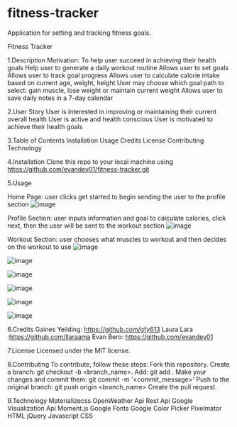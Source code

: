 # fitness-tracker
Application for setting and tracking fitness goals.

Fitness Tracker

1.Description
Motivation: To help user succeed in achieving their health goals
Help user to generate a  daily workout routine
Allows user to set goals
Allows user to track goal progress
Allows user to calculate calorie intake based on current age, weight, height
User may choose which goal path to select: gain muscle, lose weight or maintain current weight
Allows user to save daily notes in a 7-day calendar


2.User Story
User is interested in improving or maintaining their current overall health
User is active and health conscious
User is motivated to achieve their health goals

3.Table of Contents 
Installation
Usage
Credits
License
Contributing 
Technology

4.Installation
Clone this repo to your local machine using https://github.com/evandev01/fitness-tracker.git

5.Usage

Home Page: user clicks get started to begin sending the user to the profile section 
![image](https://user-images.githubusercontent.com/62354759/84456108-2efc1680-ac2d-11ea-89ae-bcfa90cc6394.png)

Profile Section: user inputs information and goal to calculate calories, click next, then the user will be sent to the workout section
![image](https://user-images.githubusercontent.com/62354759/84456481-0de7f580-ac2e-11ea-8c00-4ff6c4e5c76d.png)

Workout Section: user chooses what muscles to workout and then decides on the workout to use
![image](https://user-images.githubusercontent.com/62354759/84456494-16403080-ac2e-11ea-8530-04677dbbb62f.png)

![image](https://user-images.githubusercontent.com/62354759/84456511-1f310200-ac2e-11ea-8fce-a44012c46379.png)



![image](https://user-images.githubusercontent.com/62354759/84456533-2e17b480-ac2e-11ea-8160-5750d8a793d7.png)


![image](https://user-images.githubusercontent.com/62354759/84456555-3e2f9400-ac2e-11ea-8229-738208452786.png)

![image](https://user-images.githubusercontent.com/62354759/84456572-4d164680-ac2e-11ea-8c95-32289c438f2b.png)

![image](https://user-images.githubusercontent.com/62354759/84456582-58697200-ac2e-11ea-9822-9f5fc7d641fc.png)




6.Credits
Gaines Yeilding: https://github.com/gfy613
Laura Lara :https://github.com/llaraama
Evan Bero: https://github.com/evandev01

7.License
Licensed under the MIT license.

8.Contributing
To contribute, follow these steps:
Fork this repository.
Create a branch: git checkout -b <branch_name>.
Add: git add .
Make your changes and commit them: git commit -m '<commit_message>'
Push to the original branch: git push origin <branch_name>
Create the pull request.


9.Technology
Materializecss
OpenWeather Api
Rest Api
Google Visualization Api
Moment.js
Google Fonts
Google Color Picker
Pixelmator
HTML
jQuery
Javascript
CSS
